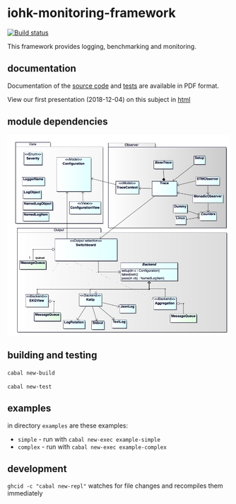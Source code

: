 # iohk-monitoring-framework

[![Build status](https://badge.buildkite.com/1cc7939a1fed4972c15b8f87d510e0404b0eb65d73cfd1e30b.svg?branch=develop)](https://buildkite.com/input-output-hk/iohk-monitoring-framework)

This framework provides logging, benchmarking and monitoring.

## documentation

Documentation of the [source code](docs/IOHK-Monitoring-code.pdf) and
[tests](docs/IOHK-Monitoring-tests.pdf) are available in PDF format.

View our first presentation (2018-12-04) on this subject in [html](https://input-output-hk.github.io/iohk-monitoring-framework/pres-20181204/html/index.html)

## module dependencies

![Overview of modules](docs/OverviewModules.png)

## building and testing

`cabal new-build`

`cabal new-test`

## examples

in directory `examples` are these examples:
* `simple`  -  run with `cabal new-exec example-simple`
* `complex`  -  run with `cabal new-exec example-complex`

## development

`ghcid -c "cabal new-repl"` watches for file changes and recompiles them immediately
